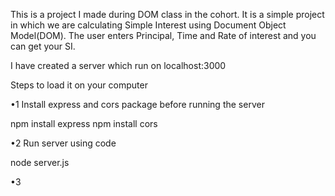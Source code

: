 This is a project I made during DOM class in the cohort.
It is a simple project in which we are calculating Simple Interest using Document Object Model(DOM).
The user enters Principal, Time and Rate of interest and you can get your SI.

I have created a server which run on localhost:3000 

Steps to load it on your computer

•1 Install express and cors package before running the server

npm install express
npm install cors

•2 Run server using code

node server.js

•3 